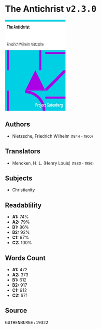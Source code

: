 # The Antichrist <kbd>v2.3.0</kbd>

![](./cover.medium.jpg "")

## Authors


 - Nietzsche, Friedrich Wilhelm <small>(1844 - 1900)</small>

## Translators


 - Mencken, H. L. (Henry Louis) <small>(1880 - 1956)</small>

## Subjects


 - Christianity

## Readablility


 - **A1:** 74%
 - **A2:** 79%
 - **B1:** 86%
 - **B2:** 92%
 - **C1:** 97%
 - **C2:** 100%

## Words Count


 - **A1:** 472
 - **A2:** 373
 - **B1:** 612
 - **B2:** 917
 - **C1:** 912
 - **C2:** 671

## Source


<kbd>GUTHENBURGE:19322</kbd>
